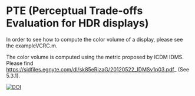 # PTE (Perceptual Trade-offs Evaluation for HDR displays)

In order to see how to compute the color volume of a display, please see the exampleVCRC.m. 

The color volume is computed using the metric proposed by ICDM IDMS. Please find https://sidfiles.egnyte.com/dl/sk85eRizaG/20120522_IDMSv1p03.pdf_ (See 5.3.1). 

<a href="https://zenodo.org/badge/latestdoi/368672578"><img src="https://zenodo.org/badge/368672578.svg" alt="DOI"></a>
